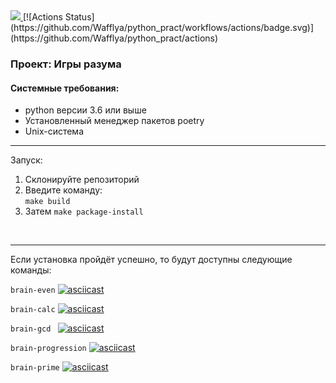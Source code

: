 <a href="https://codeclimate.com/github/Wafflya/python_pract/maintainability">
<img src="https://api.codeclimate.com/v1/badges/7c1523b054f5f71ba5cc/maintainability" />
</a>
[![Actions Status](https://github.com/Wafflya/python_pract/workflows/actions/badge.svg)]
(https://github.com/Wafflya/python_pract/actions)


### Проект: Игры разума
#### Системные требования:

* python версии 3.6 или выше
* Установленный менеджер пакетов poetry
* Unix-система
***
Запуск:
1. Склонируйте репозиторий
2. Введите команду: <br>
`make build`
3. Затем 
`make package-install`
<br>

***

Если установка пройдёт успешно, то будут доступны следующие команды:

`brain-even`
[![asciicast](https://asciinema.org/a/LXizOgNNztrBBHPIq33pIfEbJ.svg)](https://asciinema.org/a/LXizOgNNztrBBHPIq33pIfEbJ)

`brain-calc` 
[![asciicast](https://asciinema.org/a/2BzJbYsROPi7g6BBITzVNcxLc.svg)](https://asciinema.org/a/2BzJbYsROPi7g6BBITzVNcxLc)

`brain-gcd `
[![asciicast](https://asciinema.org/a/CKQ4RXWOlHCSnLGwcEdIYddKs.svg)](https://asciinema.org/a/CKQ4RXWOlHCSnLGwcEdIYddKs)

`brain-progression`
[![asciicast](https://asciinema.org/a/Cxp7SUv295G0Y2p8FBPLujZsu.svg)](https://asciinema.org/a/Cxp7SUv295G0Y2p8FBPLujZsu)

`brain-prime`
[![asciicast](https://asciinema.org/a/npsyByI3geeilcQxQWEXMqZam.svg)](https://asciinema.org/a/npsyByI3geeilcQxQWEXMqZam)